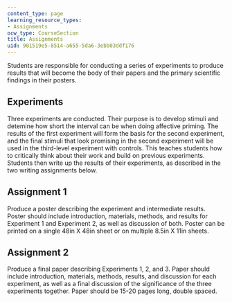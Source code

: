 ```yaml
---
content_type: page
learning_resource_types:
- Assignments
ocw_type: CourseSection
title: Assignments
uid: 901519e5-8514-a655-5da6-3ebb03ddf176
---
```


Students are responsible for conducting a series of experiments to produce results that will become the body of their papers and the primary scientific findings in their posters.

Experiments
-----------

Three experiments are conducted. Their purpose is to develop stimuli and detemine how short the interval can be when doing affective priming. The results of the first experiment will form the basis for the second experiment, and the final stimuli that look promising in the second experiment will be used in the third-level experiment with controls. This teaches students how to critically think about their work and build on previous experiments. Students then write up the results of their experiments, as described in the two writing assignments below.

Assignment 1
------------

Produce a poster describing the experiment and intermediate results. Poster should include introduction, materials, methods, and results for Experiment 1 and Experiment 2, as well as discussion of both. Poster can be printed on a single 48in X 48in sheet or on multiple 8.5in X 11in sheets.

Assignment 2
------------

Produce a final paper describing Experiments 1, 2, and 3. Paper should include introduction, materials, methods, results, and discussion for each experiment, as well as a final discussion of the significance of the three experiments together. Paper should be 15-20 pages long, double spaced.